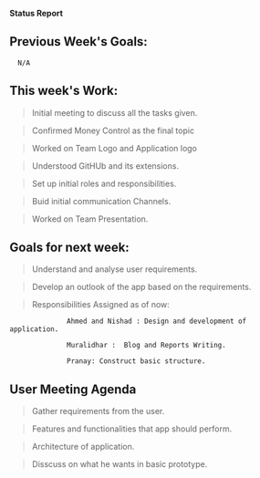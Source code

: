  
 **Status Report**
 
 
 ## Previous Week's Goals:
 
      N/A
   
 ## This week's Work:
 
 
   > Initial meeting to discuss all the tasks given.
 
   > Confirmed Money Control as the final topic
 
   > Worked on Team Logo and Application logo
 
   > Understood GitHUb and its extensions.
 
   > Set up initial roles and responsibilities.
 
   > Buid initial communication Channels.
   
   > Worked on Team Presentation.
   
 
## Goals for next week:

   > Understand and analyse user requirements.
   
   > Develop an outlook of the app based on the requirements.
   
   > Responsibilities Assigned as of now:
      
                  Ahmed and Nishad : Design and development of application.
                  
                  Muralidhar :  Blog and Reports Writing.
                  
                  Pranay: Construct basic structure.
  
  ## User Meeting Agenda
  
   > Gather requirements from the user.
   
   > Features and functionalities that app should perform.
   
   > Architecture of application.
   
   > Disscuss on what he wants in basic prototype.
          
          
 
 

